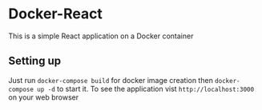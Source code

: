 # Docker-React

This is a simple React application on a Docker container

## Setting up

Just run `docker-compose build` for docker image creation then `docker-compose up -d` to start it. To see the application vist `http://localhost:3000` on your web browser